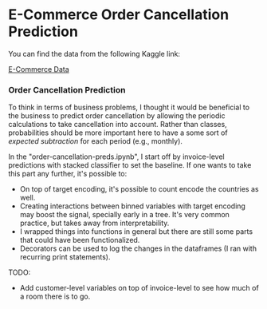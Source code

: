 # E-Commerce Order Cancellation Prediction

You can find the data from the following Kaggle link:

[E-Commerce Data](https://www.kaggle.com/datasets/carrie1/ecommerce-data)

### Order Cancellation Prediction

To think in terms of business problems, I thought it would be beneficial to the business to predict order cancellation by allowing the periodic calculations to take cancellation into account. Rather than classes, probabilities should be more important here to have a some sort of *expected subtraction* for each period (e.g., monthly).

In the "order-cancellation-preds.ipynb", I start off by invoice-level predictions with stacked classifier to set the baseline. If one wants to take this part any further, it's possible to:
- On top of target encoding, it's possible to count encode the countries as well.
- Creating interactions between binned variables with target encoding may boost the signal, specially early in a tree. It's very common practice, but takes away from interpretability.
- I wrapped things into functions in general but there are still some parts that could have been functionalized.
- Decorators can be used to log the changes in the dataframes (I ran with recurring print statements).

TODO:
- Add customer-level variables on top of invoice-level to see how much of a room there is to go.